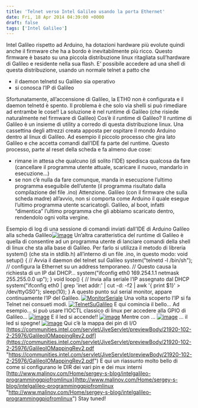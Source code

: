 ```yaml
---
title: 'Telnet verso Intel Galileo usando la porta Ethernet'
date: Fri, 18 Apr 2014 04:39:00 +0000
draft: false
tags: ['Intel Galileo']
---
```


Intel Galileo rispetto ad Arduino, ha dotazioni hardware più evolute quindi anche il firmware che ha a bordo è inevitabilmente più ricco. Questo firmware è basato su una piccola distribuzione linux ritagliata sull’hardware di Galileo e residente nella sua flash. E’ possibile accedere ad una shell di questa distribuzione, usando un normale telnet a patto che

*   il daemon telnetd su Galileo sia operativo
*   si conosca l’IP di Galileo

Sfortunatamente, all’accensione di Galileo, la ETH0 non è configurata e il daemon telnetd è spento. Il problema è che solo via shelli si può rimediare ad entrambe le cose!! La soluzione è nel runtime di Galileo (che risiede naturalmente nel firmware di Galileo) Cos’è il runtime di Galileo? Il runtime di Galileo è un insieme di utility a corredo di questa distribuzione linux. Una cassettina degli attrezzi creata apposta per ospitare il mondo Arduino dentro al linux di Galileo. Ad esempio il piccolo processo che gira lato Galileo e che accetta comandi dall’IDE fa parte del runtime. Questo processo, parte al reset della scheda e fa almeno due cose:

*   rimane in attesa che qualcuno (di solito l’IDE) spedisca qualcosa da fare (cancellare il programma utente attuale, scaricare il nuovo, mandarlo in esecuzione…)
*   se non c’è nulla da fare comunque, manda in esecuzione l’ultimo programma eseguibile dell’utente (il programma risultato dalla compilazione del file .ino) Attenzione. Galileo (con il firmware che sulla scheda madre) all’avvio, non si comporta come Arduino il quale esegue l’ultimo programma utente scaricatogli. Galileo, al boot, infatti “dimentica” l’ultimo programma che gli abbiamo scaricato dentro, rendendolo ogni volta vergine.

Esempio di log di una sessione di comandi inviati dall’IDE di Arduino Galileo alla scheda Galileo[![image](http://fablabromagna.org/blog/wp-content/uploads/2014/04/image_thumb1.png "image")](http://fablabromagna.org/blog/wp-content/uploads/2014/04/image1.png) Un’altra caratteristica del runtime di Galileo è quella di consentire ad un programma utente di lanciare comandi della shell di linux che sta alla base di Galileo. Per farlo si utilizza il metodo di libreria system() (che sta in stdlib.h) all’interno di un file .ino, in questo modo: void setup() {  // Avvia il daemon del telnet sul Galileo system("telnetd -l /bin/sh"); // configura la Ethernet su un address temporaneo. // Questo causa la richiesta di un IP dal DHCP… system("ifconfig eth0 169.254.1.1 netmask 255.255.0.0 up"); } void loop() { // Invia alla seriale l’IP assegnato dal DHCP system("ifconfig eth0 | grep 'inet addr:' | cut -d: -f2 | awk '{ print $1}' > /dev/ttyGS0"); sleep(10); } A questo punto sul serial monitor, appare continuamente l’IP del Galileo. [![MonitorSeriale](http://fablabromagna.org/blog/wp-content/uploads/2014/04/MonitorSeriale_thumb.png "MonitorSeriale")](http://fablabromagna.org/blog/wp-content/uploads/2014/04/MonitorSeriale.png) Una volta scoperto l’IP si fa Telnet nei consueti modi. [![TelnetSuGalileo](http://fablabromagna.org/blog/wp-content/uploads/2014/04/TelnetSuGalileo_thumb.png "TelnetSuGalileo")](http://fablabromagna.org/blog/wp-content/uploads/2014/04/TelnetSuGalileo.png) E qui comincia il bello… Ad esempio… si può usare l’IOCTL classico di linux per accedere alla GPIO di Galileo… [![image](http://fablabromagna.org/blog/wp-content/uploads/2014/04/image_thumb2.png "image")](http://fablabromagna.org/blog/wp-content/uploads/2014/04/image2.png) E il led si accende!! [![image](http://fablabromagna.org/blog/wp-content/uploads/2014/04/image_thumb3.png "image")](http://fablabromagna.org/blog/wp-content/uploads/2014/04/image3.png) Mentre con … [![image](http://fablabromagna.org/blog/wp-content/uploads/2014/04/image_thumb4.png "image")](http://fablabromagna.org/blog/wp-content/uploads/2014/04/image4.png) ... il led si spegne! [![image](http://fablabromagna.org/blog/wp-content/uploads/2014/04/image_thumb5.png "image")](http://fablabromagna.org/blog/wp-content/uploads/2014/04/image5.png) Qui c’è la mappa dei pin di I/O [https://communities.intel.com/servlet/JiveServlet/previewBody/21920-102-2-25976/GalileoIOMappingRev2.pdf](https://communities.intel.com/servlet/JiveServlet/previewBody/21920-102-2-25976/GalileoIOMappingRev2.pdf "https://communities.intel.com/servlet/JiveServlet/previewBody/21920-102-2-25976/GalileoIOMappingRev2.pdf") E qui un riassunto molto bello di come si configurano le DIR dei vari pin e dei mux interni [http://www.malinov.com/Home/sergey-s-blog/intelgalileo-programminggpiofromlinux](http://www.malinov.com/Home/sergey-s-blog/intelgalileo-programminggpiofromlinux "http://www.malinov.com/Home/sergey-s-blog/intelgalileo-programminggpiofromlinux") Stay tuned!
